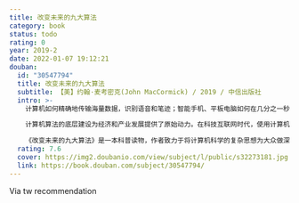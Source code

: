 ```yaml
---
title: 改变未来的九大算法
category: book
status: todo
rating: 0
year: 2019-2
date: 2022-01-07 19:12:21
douban:
  id: "30547794"
  title: 改变未来的九大算法
  subtitle: 【美】约翰·麦考密克(John MacCormick) / 2019 / 中信出版社
  intro: >-
    计算机如何精确地传输海量数据，识别语音和笔迹；智能手机、平板电脑如何在几分之一秒内搜索整个页面；身处大数据时代的我们，究竟该如何应对变化莫测的世界。

    计算机算法的底层建设为经济和产业发展提供了原始动力。在科技互联网时代，使用计算机和科技设备都不可避免地要依赖计算机科学的基础思想，而这些思想都诞生于20世纪。

    《改变未来的九大算法》是一本科普读物，作者致力于将计算机科学的复杂思想为大众做深入浅出的解读。此书通过简明的语言和生动的例证，阐述了计算机王国的核心算法：搜索引擎、PageRank、公钥加密、纠错码、图形识别、数据压缩、数据库、数字签名等。在解释这些算法的同时，作者也向我们展示了充满科学原创精神的计算机世界：每一种算法的提出不但拓展了虚拟世界的领域，它同时也是人类智慧的彰显，可以被广泛运用于众多领域，以推动商业和社会文明的发展。
  rating: 7.6
  cover: https://img2.doubanio.com/view/subject/l/public/s32273181.jpg
  link: https://book.douban.com/subject/30547794/
---
```


Via tw recommendation 
